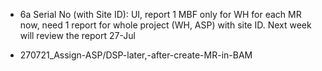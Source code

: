  - 6a	Serial No (with Site ID): UI, report	1		MBF	only for WH for each MR now, need 1 report for whole project (WH, ASP) with site ID. Next week will review the report	27-Jul

 - 270721_Assign-ASP/DSP-later,-after-create-MR-in-BAM